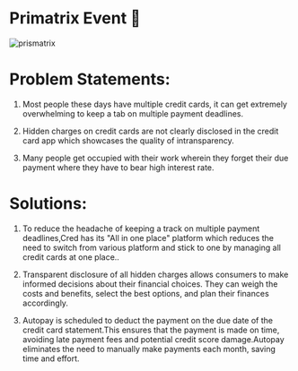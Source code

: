 # Primatrix Event 🌠

![prismatrix](https://github.com/SimranPatil26/Primatrix/assets/149481096/fa9472bd-2331-4e93-bcd1-0cf6b20c53ff)

# Problem Statements:

1) Most people these days have multiple credit cards, it can get extremely overwhelming to keep a tab on multiple payment deadlines.

2) Hidden charges on credit cards are not clearly disclosed in the credit card app which showcases the quality of intransparency.

3) Many people get occupied with their work wherein they forget their due payment where they have to bear high interest rate.

# Solutions:

1) To reduce the headache of keeping a track on multiple payment deadlines,Cred has its "All in one place" platform which reduces the need to switch from various platform and stick to one by managing all credit cards at one place..

2) Transparent disclosure of all hidden charges allows consumers to make informed decisions about their financial choices. They can weigh the costs and benefits, select the best options, and plan their finances accordingly.

3) Autopay is scheduled to deduct the payment on the due date of the credit card statement.This ensures that the payment is made on time, avoiding late payment fees and potential credit score damage.Autopay eliminates the need to manually make payments each month, saving time and effort.
